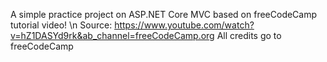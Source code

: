 A simple practice project on ASP.NET Core MVC based on freeCodeCamp tutorial video! \n
Source: https://www.youtube.com/watch?v=hZ1DASYd9rk&ab_channel=freeCodeCamp.org
All credits go to freeCodeCamp
